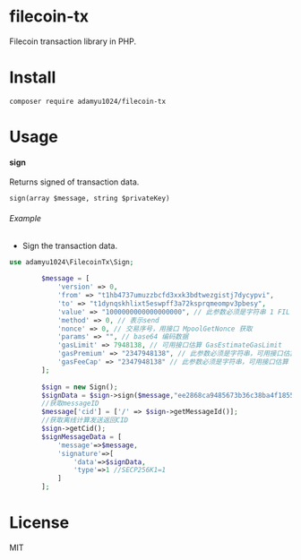 # filecoin-tx
Filecoin transaction library in PHP.

# Install

```
composer require adamyu1024/filecoin-tx
```

# Usage

#### sign

Returns signed of transaction data.

`sign(array $message, string $privateKey)`

###### Example

* Sign the transaction data.

```php
use adamyu1024\FilecoinTx\Sign;

        $message = [
            'version' => 0,
            'from' => "t1hb4737umuzzbcfd3xxk3bdtwezgistj7dycypvi",
            'to' => "t1dynqskhlixt5eswpff3a72ksprqmeompv3pbesy",
            'value' => "1000000000000000000", // 此参数必须是字符串 1 FIL
            'method' => 0, // 表示send
            'nonce' => 0, // 交易序号，用接口 MpoolGetNonce 获取
            'params' => "", // base64 编码数据
            'gasLimit' => 7948138, // 可用接口估算 GasEstimateGasLimit
            'gasPremium' => "2347948138", // 此参数必须是字符串，可用接口估算 GasEstimateGasPremium
            'gasFeeCap' => "2347948138" // 此参数必须是字符串，可用接口估算 GasEstimateFeeCap
        ];
        
        $sign = new Sign();
        $signData = $sign->sign($message,"ee2868ca9485673b36c38ba4f18551be25d08dd9be9bd24c44cd626b37cadae4");
        //获取messageID
        $message['cid'] = ['/' => $sign->getMessageId()];
        //获取离线计算发送返回CID
        $sign->getCid();
        $signMessageData = [
            'message'=>$message,
            'signature'=>[
                'data'=>$signData,
                'type'=>1 //SECP256K1=1
            ]
        ];
```

# License
MIT